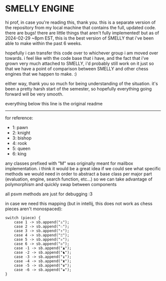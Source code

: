 # SMELLY ENGINE 
hi prof, in case you're reading this, thank you. this is a separate 
version of the repository from my local machine that contains the 
full, updated code. there are bugs! there are little things that 
aren't fully implemented! but as of 2024-02-29 ~8pm EST, this is the best
version of SMELLY that i've been able to make within the past 6 weeks.

hopefully i can transfer this code over to whichever group i am moved over
towards. i feel like with the code base that i have, and the fact that 
i've grown very much attached to SMELLY, i'd probably still work on it 
just so that we have a point of comparison between SMELLY and other chess 
engines that we happen to make. :)

either way, thank you so much for being understanding of the situation. it's 
been a pretty harsh start of the semester, so hopefully everything going forward
will be very smooth.

everything below this line is the original readme

-------

for reference:
- 1: pawn
- 2: knight
- 3: bishop
- 4: rook
- 5: queen
- 6: king

any classes prefixed with "M" was originally meant for mailbox implementation.
i think it would be a great idea if we could see what specific methods we would 
need in order to abstract a base class per major part (evaluation, engine, search function, etc...)
so we can take advantage of polymorphism and quickly swap between components

all psvm methods are just for debugging :3

in case we need this mapping (but in intellij, this 
does not work as chess pieces aren't monospaced):
```
switch (piece) {
    case 1 -> sb.append("♙");
    case 2 -> sb.append("♘");
    case 3 -> sb.append("♗");
    case 4 -> sb.append("♖");
    case 5 -> sb.append("♕");
    case 6 -> sb.append("♔");
    case -1 -> sb.append("♟");
    case -2 -> sb.append("♞");
    case -3 -> sb.append("♝");
    case -4 -> sb.append("♜");
    case -5 -> sb.append("♛");
    case -6 -> sb.append("♚");
}
```
